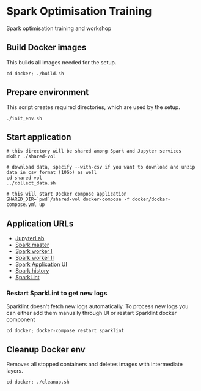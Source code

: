 # Spark Optimisation Training
Spark optimisation training and workshop 

## Build Docker images
This builds all images needed for the setup.
```
cd docker; ./build.sh
```

## Prepare environment
This script creates required directories, which are used by the setup.
```
./init_env.sh
```

## Start application
```
# this directory will be shared among Spark and Jupyter services
mkdir ./shared-vol

# download data, specify --with-csv if you want to download and unzip data in csv format (10Gb) as well
cd shared-vol
../collect_data.sh

# this will start Docker compose application
SHARED_DIR=`pwd`/shared-vol docker-compose -f docker/docker-compose.yml up
```

## Application URLs

- [JupyterLab](http://localhost:8888)
- [Spark master](http://localhost:8080/home)
- [Spark worker I](http://localhost:8081) 
- [Spark worker II](http://localhost:8082) 
- [Spark Application UI](http://localhost:4040)
- [Spark history](http://localhost:18080)
- [SparkLint](http://localhost:23763)

### Restart SparkLint to get new logs
Sparklint doesn't fetch new logs automatically. To process new logs you can either add them manually through UI or restart Sparklint docker component
```
cd docker; docker-compose restart sparklint
```
 

## Cleanup Docker env
Removes all stopped containers and deletes images with intermediate layers.
```
cd docker; ./cleanup.sh
```
